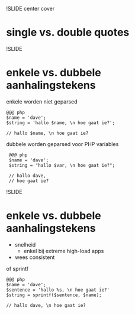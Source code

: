 !SLIDE center cover
# single vs. double quotes

!SLIDE
# enkele vs. dubbele aanhalingstekens
enkele worden niet geparsed

    @@@ php
    $name = 'dave';
    $string = 'hallo $name, \n hoe gaat ie?';

    // hallo $name, \n hoe gaat ie?

dubbele worden geparsed voor PHP variables

     @@@ php
     $name = 'dave';
     $string = "hallo $var, \n hoe gaat ie?";

     // hallo dave,
     // hoe gaat ie?

!SLIDE
# enkele vs. dubbele aanhalingstekens
* snelheid
    * enkel bij extreme high-load apps
* wees consistent

of sprintf

    @@@ php
    $name = 'dave';
    $sentence = 'hallo %s, \n hoe gaat ie?'
    $string = sprintf($sentence, $name);

    // hallo dave, \n hoe gaat ie?
